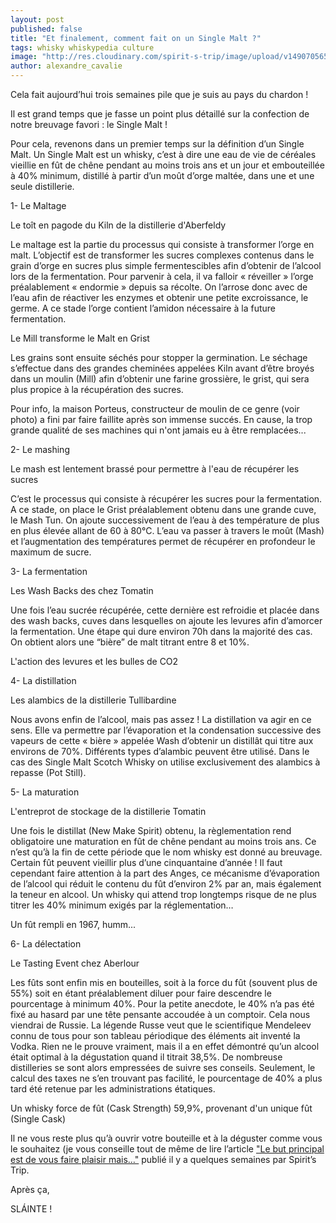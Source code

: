 ```yaml
---
layout: post
published: false
title: "Et finalement, comment fait on un Single Malt ?"
tags: whisky whiskypedia culture
image: "http://res.cloudinary.com/spirit-s-trip/image/upload/v1490705653/IMG_4937_nkrccu.jpg"
author: alexandre_cavalie
---
```


Cela fait aujourd’hui trois semaines pile que je suis au pays du chardon !

Il est grand temps que je fasse un point plus détaillé sur la confection de notre breuvage favori : le Single Malt !


Pour cela, revenons dans un premier temps sur la définition d’un Single Malt. Un Single Malt est un whisky, c’est à dire une eau de vie de céréales vieillie en fût de chêne pendant au moins trois ans et un jour et embouteillée à 40% minimum, distillé à partir d’un moût d’orge maltée, dans une et une seule distillerie.


1- Le Maltage


Le toît en pagode du Kiln de la distillerie d'Aberfeldy

Le maltage est la partie du processus qui consiste à transformer l’orge en malt. L’objectif est de transformer les sucres complexes contenus dans le grain d’orge en sucres plus simple fermentescibles afin d’obtenir de l’alcool lors de la fermentation.
Pour parvenir à cela, il va falloir « réveiller » l’orge préalablement « endormie » depuis sa récolte. On l’arrose donc avec de l’eau afin de réactiver les enzymes et obtenir une petite excroissance, le germe. A ce stade l’orge contient l’amidon nécessaire à la future fermentation.



Le Mill transforme le Malt en Grist

Les grains sont ensuite séchés pour stopper la germination. Le séchage s’effectue dans des grandes cheminées appelées Kiln avant d’être broyés dans un moulin (Mill) afin d’obtenir une farine grossière, le grist, qui sera plus propice à la récupération des sucres.

Pour info, la maison Porteus, constructeur de moulin de ce genre (voir photo) a fini par faire faillite après son immense succés. En cause, la trop grande qualité de ses machines qui n'ont jamais eu à être remplacées...


2- Le mashing


Le mash est lentement brassé pour permettre à l'eau de récupérer les sucres

C’est le processus qui consiste à récupérer les sucres pour la fermentation.
A ce stade, on place le Grist préalablement obtenu dans une grande cuve, le Mash Tun. On ajoute successivement de l’eau à des température de plus en plus élevée allant de 60 à 80°C. L’eau va passer à travers le moût (Mash) et l’augmentation des températures permet de récupérer en profondeur le maximum de sucre.


3- La fermentation


Les Wash Backs des chez Tomatin

Une fois l’eau sucrée récupérée, cette dernière est refroidie et placée dans des wash backs, cuves dans lesquelles on ajoute les levures afin d’amorcer la fermentation. Une étape qui dure environ 70h dans la majorité des cas. On obtient alors une “bière” de malt titrant entre 8 et 10%.


L'action des levures et les bulles de CO2


4- La distillation


Les alambics de la distillerie Tullibardine

Nous avons enfin de l’alcool, mais pas assez !
La distillation va agir en ce sens. Elle va permettre par l’évaporation et la condensation successive des vapeurs de cette « bière » appelée Wash d’obtenir un distillât qui titre aux environs de 70%. Différents types d’alambic peuvent être utilisé. Dans le cas des Single Malt Scotch Whisky on utilise exclusivement des alambics à repasse (Pot Still).


5- La maturation


L'entreprot de stockage de la distillerie Tomatin


Une fois le distillat (New Make Spirit) obtenu, la règlementation rend obligatoire une maturation en fût de chêne pendant au moins trois ans. Ce n’est qu’à la fin de cette période que le nom whisky est donné au breuvage. Certain fût peuvent vieillir plus d’une cinquantaine d’année ! Il faut cependant faire attention à la part des Anges, ce mécanisme d’évaporation de l’alcool qui réduit le contenu du fût d’environ 2% par an, mais également la teneur en alcool. Un whisky qui attend trop longtemps risque de ne plus titrer les 40% minimum exigés par la réglementation…



Un fût rempli en 1967, humm...


6- La délectation


Le Tasting Event chez Aberlour

Les fûts sont enfin mis en bouteilles, soit à la force du fût (souvent plus de 55%) soit en étant préalablement diluer pour faire descendre le pourcentage à minimum 40%.
Pour la petite anecdote, le 40% n’a pas été fixé au hasard par une tête pensante accoudée à un comptoir.
Cela nous viendrai de Russie. La légende Russe veut que le scientifique Mendeleev connu de tous pour son tableau périodique des éléments ait inventé la Vodka. Rien ne le prouve vraiment, mais il a en effet démontré qu’un alcool était optimal à la dégustation quand il titrait 38,5%. De nombreuse distilleries se sont alors empressées de suivre ses conseils. Seulement, le calcul des taxes ne s’en trouvant pas facilité, le pourcentage de 40% a plus tard été retenue par les administrations étatiques.


Un whisky force de fût (Cask Strength) 59,9%, provenant d'un unique fût (Single Cask)

Il ne vous reste plus qu’à ouvrir votre bouteille et à la déguster comme vous le souhaitez (je vous conseille tout de même de lire l’article <a href="https://www.facebook.com/notes/spirits-trip/-le-but-principal-est-de-vous-faire-plaisir-mais-/273643946382691
">"Le but principal est de vous faire plaisir mais…"</a> publié il y a quelques semaines par Spirit’s Trip.



Après ça,

SLÁINTE !
